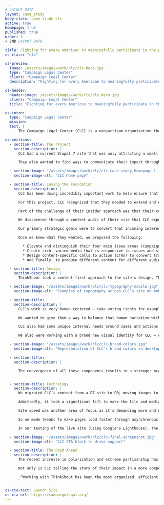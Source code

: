 ```yaml
---
# LAYOUT DATA
layout: case_study
body-class: case-study clc
active: true
homepage: true
published: true
order: 1
# END LAYOUT DATA

title: Fighting for every American to meaningfully participate in the political process.
cs-class: "clc"

cs-preview:
  image: /assets/images/work/clc/clc-hero.jpg
  type: "Campaign Legal Center"
  client: "Campaign Legal Center"
  description: "Fighting for every American to meaningfully participate in the political process."

cs-header:
  header-image: /assets/images/work/clc/clc-hero.jpg
  client: "Campaign Legal Center"
  title: "Fighting for every American to meaningfully participate in the political process."

cs-intro:
  type: "Campaign Legal Center"
  mission:
  text: |
      The Campaign Legal Center (CLC) is a nonpartisan organization that seeks to protect our democracy by fighting for the right of all Americans to participate in our political process. They work to protect voting rights, ensure fair elections, and fight for campaign finance reform. They do this by working with legislators to craft laws, demanding enforcement of election laws and regulations, and by litigating when necessary.

cs-sections:
  - section-title: The Project
    section-description: |
      CLC had a current Drupal 7 site that was only attracting a small audience (lawyers and researchers). They wanted something that would appeal more to the general population, and in doing so knew they’d have to remain competitive among similar organizations in their field (the Brennan Center and the ACLU, for example).

      They also wanted to find ways to communicate their impact through plaintiff stories with a site that focused on the work they do to help people like you and me. And of course another key goal of the project was to grow their supporter list and collect donations to support their important work. Before we could do any of that though, we had to learn more about them through our discovery process to set the foundation for this work.

  - section-image: "/assets/images/work/clc/clc-case-study-homepage-1.jpg"
    section-image-alt: "CLC home page"

  - section-title: Laying the Foundation
    section-description: |
      CLC has been doing incredibly important work to help ensure that every American has the right to meaningfully participate in the democratic process. For insiders, CLC is already a premier organization for making progress in a way that’s bipartisan and effective.

      For this project, CLC recognized that they needed to extend and deepen their influence on how reporters, the public, and lawmakers approach their mission.

      Part of the challenge of their insider approach was that their content was framed in parallel to their organizational structure. They needed to connect that professional strength to the kind of stories that win over readers who come across their content for the first time.

      We discovered through a content audit of their site that CLC experienced dramatic pageview spikes to articles and press releases that had been shared by influencers, but those spikes didn’t translate into engagement, leading to a missed opportunity to cultivate long-term relationships with visitors.

      Our primary strategic goals were to convert that incoming interest into loyalty, and use those relationships to influence lawmakers and shape the narrative around participation in the democratic process.

      Once we knew what they wanted, we proposed the following:

        * Elevate and distinguish their four main issue areas (Campaign Finance, Ethics, Voting Rights, and Redistricting)
        * Create rich, varied media that is responsive to issues and stories of the day
        * Design content-specific calls to action (CTAs) to convert traffic spikes into a larger and more diverse supporter community
        * And finally, to produce different content for different audiences: press releases, breaking news, legal narratives for reporters/influencers; and personal stories and human interest for the general public

  - section-title: Design
    section-description: |
      ThinkShout took a content-first approach to the site's design. There is a lot of dense information to disperse, so right away we knew we needed a flexible, clear typographic system. Additionally, CLC doesn't have a robust photo library (a common issue facing nonprofits), so we couldn't rely on images to carry the site.

  - section-image: "/assets/images/work/clc/clc-typography-mobile.jpg"
    section-image-alt: "Examples of typography across CLC's site on mobile screens"

  - section-title:
    section-description: |
      CLC's work is very human centered — take voting rights for example. Voting is so core to the democratic process. It's an incredibly personal action, and one that strikes an emotional chord with many people no matter what side of the aisle you’re on. The old site was virtually faceless, which just didn't fit with the on-the-ground work CLC does, and makes it difficult for visitors to truly connect with the work.

      We wanted to give them a way to balance that human narrative without sacrificing utilitarian content. The basic content strategy was to balance the facts (such as case details, documents) with expert opinion (op-eds, for instance) and then show impact (the human-centered narrative).

      CLC also had some unique internal needs around cases and actions — they needed a flexible, organized way to showcase all of the legal action they take, even when that action doesn’t relate specifically to a case. So we created the [Cases and Actions](https://campaignlegal.org/cases-actions) content type to be an academic hub to house both case-specific information (ie: [Gill v Whitford](https://campaignlegal.org/cases-actions/gill-v-whitford)) and actions that support their [four work areas.](https://campaignlegal.org/cases-actions/advocating-state-voter-registration-forms-comply-nvra)

      We also were working with a brand new visual identity for CLC — one that highlighted their bipartisanship and emphasized clean typography and bold, angular elements.

  - section-image: "/assets/images/work/clc/clc-brand-colors.jpg"
    section-image-alt: "Representation of CLC's brand colors on desktop and mobile views"

  - section-title:
    section-description: |      

      The convergence of all these components results in a stronger brand for CLC and guides users towards deeper engagement — on the site and civically.


  - section-title: Technology
    section-description: |
      We migrated CLC’s content from a D7 site to D8; moving images to media entities, placing redirects, url aliases, and entity references. It all sounds rather routine, but one thing the ThinkShout team found in this process is that the D8 Migration is still not ideal.

      Admittedly, it took a significant lift to make the file and media migration work for things like images embedded in WYSIWYG, redirects and url aliases. But because of the true collaboration and partnership between CLC and ThinkShout, we ended up in a great place: We built them a CMS that enables them to easily write stories, it provides flexibility in their content types, and have structured it so the end user can find related content with greater ease.

      Site speed was another area of focus as it's demanding more and more attention from organizations we work with. M+R dedicated an entire section of their [2018 Benchmarks study](https://mrbenchmarks.com/#!/speed) to site speed, saying that “a one-second delay in page load time can lead to an 11% decrease in traffic, and significantly fewer conversions.” A drop in traffic like that isn’t something to gamble with if you’re a nonprofit seeking supporters and advocates.

      So we made tweaks to make pages load faster through asynchronous loading of some items, using every caching option available to us--including Pantheon’s advanced page cache. We also made sure all images were scaled to a reasonable size. There was of course also basic load testing to make sure CLC can handle a large amount of traffic, which is vital for when they’re mentioned in the news or receive any type of national coverage. 

      In our testing of the live site (using Google's Lighthouse), the homepage consistently loads within 0.25 seconds (the measure is [Consistently Interactive](https://developers.google.com/web/tools/lighthouse/audits/consistently-interactive)). We do want to note, this load time varies depending on the strength and speed of your internet connection.

  - section-image: "/assets/images/work/clc/clc-final-screenshot.jpg"
    section-image-alt: "CLC CTA block to drive support"

  - section-title: The Road Ahead
    section-description: |
      The recent increase in polarization and extreme partisanship has made CLC’s work more relevant than ever before. Work that as recently as a few years ago might have remained the specialized focus of researchers and legal minds is now must-read content for people on any side of the aisle. The launch of their beautiful, engaging new site has paid immediate dividends with increased time on site and pages per visit, which is a trend we expect to see increase as their newsworthy stories — on everything from Supreme Court gerrymandering cases to government ethics and campaign finance — reach a broader audience across every channel.

      Not only is CLC telling the story of their impact in a more compelling way, it’s also easier for them to do so with the new systems and tools at their disposal. Now the CLC team can focus on the mission at large, and that’s something to celebrate.

      _“Working with ThinkShout has been the most organized, efficient and thoughtful experience I have ever had with a vendor. We are so excited about our new site! Thank you for your help and support. Looking forward to continuing to work together!” - Sandhya Bathija, Director, Strategic Communications_


cs-cta-text: Launch Site
cs-cta-url: https://campaignlegal.org/
---
```

